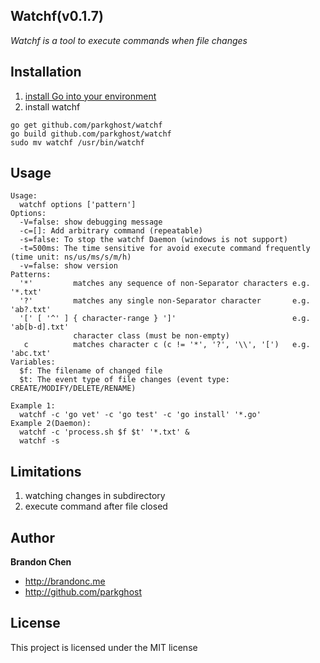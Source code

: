Watchf(v0.1.7)
-------

*Watchf is a tool to execute commands when file changes*

Installation
-------
1. [install Go into your environment](http://golang.org/doc/install) 
2. install watchf

```
go get github.com/parkghost/watchf
go build github.com/parkghost/watchf
sudo mv watchf /usr/bin/watchf
```

Usage
-------

```
Usage:
  watchf options ['pattern']
Options:
  -V=false: show debugging message
  -c=[]: Add arbitrary command (repeatable)
  -s=false: To stop the watchf Daemon (windows is not support)
  -t=500ms: The time sensitive for avoid execute command frequently (time unit: ns/us/ms/s/m/h)
  -v=false: show version
Patterns:
  '*'         matches any sequence of non-Separator characters e.g. '*.txt'
  '?'         matches any single non-Separator character       e.g. 'ab?.txt'
  '[' [ '^' ] { character-range } ']'                          e.g. 'ab[b-d].txt'
              character class (must be non-empty)
   c          matches character c (c != '*', '?', '\\', '[')   e.g. 'abc.txt'
Variables:
  $f: The filename of changed file
  $t: The event type of file changes (event type: CREATE/MODIFY/DELETE/RENAME)
  
Example 1:
  watchf -c 'go vet' -c 'go test' -c 'go install' '*.go'
Example 2(Daemon):
  watchf -c 'process.sh $f $t' '*.txt' &
  watchf -s
```

Limitations
-------
1. watching changes in subdirectory
2. execute command after file closed

Author
-------

**Brandon Chen**

+ http://brandonc.me
+ http://github.com/parkghost

License
---------------------

This project is licensed under the MIT license